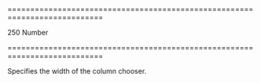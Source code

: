 ===========================================================================
<!--default-->250<!--/default-->
<!--type-->Number<!--/type-->
===========================================================================

<!--shortDescription-->
Specifies the width of the column chooser.
<!--/shortDescription-->

<!--fullDescription-->

<!--/fullDescription-->